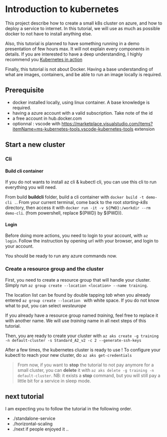 # Introduction to kubernetes

This project describe how to create a small k8s cluster on azure, and how to deploy a service to internet.
In this tutorial, we will use as much as possible docker to not have to install anything else.

Also, this tutorial is planned to have something running in a demo presentation of few hours max. It will not explain every components in details. If you are interested to have a deep understanding, I highly recommend you [Kubernetes in action](https://www.manning.com/books/kubernetes-in-action)

Finally, this tutorial is not about Docker. Having a base understanding of what are images, containers, and be able to run an image locally is required.

## Prerequisite

* docker installed locally, using linux container. A base knowledge is required.
* having a azure account with a valid subscription. Take note of the id
* a free account in hub.docker.com
* optionnal : vscode with https://marketplace.visualstudio.com/items?itemName=ms-kubernetes-tools.vscode-kubernetes-tools extension

## Start a new cluster

### Cli

#### Build cli container

If you do not wants to install az cli & kubectl cli, you can use this cli to run everything you will need.

From build **buildcli** folder, build a cli container with `docker build -t demo-cli .`. From your current terminal, come back to the root *starting-k8s* directory, then access it with `docker run -it -v ${PWD}:/workdir --rm demo-cli`. (from powershell, replace ${PWD} by $(PWD)).

#### Login

Before doing more actions, you need to login to your account, with `az login`. Follow the instruction by opening url with your browser, and login to your account.

You should be ready to run any azure commands now.

### Create a resource group and the cluster

First, you need to create a resource group that will handle your cluster. Simply run `az group create --location <location> --name training`.

The location list can be found by double tapping *tab* when you already entered `az group create --location ` with white space. If you do not know what to put, you can select *westeurope*

If you already have a resource group named *training*, feel free to replace it with another name. We will use *training* name in all next steps of this tutorial.

Then, you are ready to create your cluster with `az aks create -g training -n default-cluster -s Standard_A2_v2 -c 2 --generate-ssh-keys`

After a few times, the kubernetes cluster is ready to use ! To configure your kubectl to reach your new cluster, do `az aks get-credentials`

> From now, if you want to **stop** the tutorial to not pay anymore for a small cluster, you can **delete** it with `az aks delete -g training -n default-cluster`. NB: it exists a **stop** command, but you will still pay a little bit for a service in sleep mode.

## next tutorial

I am expecting you to follow the tutorial in the following order.

* ./standalone-service
* ./horizontal-scaling
* ./next if people enjoyed it ..
